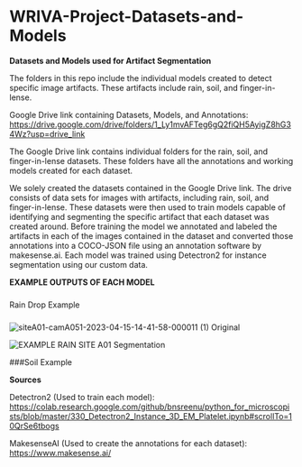 # WRIVA-Project-Datasets-and-Models
****Datasets and Models used for Artifact Segmentation****

The folders in this repo include the individual models created to detect specific image artifacts. These artifacts include rain, soil, and finger-in-lense.

Google Drive link containing Datasets, Models, and Annotations: https://drive.google.com/drive/folders/1_Ly1mvAFTeg6gQ2fiQH5AyigZ8hG34Wz?usp=drive_link

The Google Drive link contains individual folders for the rain, soil, and finger-in-lense datasets. These folders have all the annotations and working models created for each dataset.

We solely created the datasets contained in the Google Drive link. The drive consists of data sets for images with artifacts, including rain, soil, and finger-in-lense. These datasets were then used to train models capable of identifying and segmenting the specific artifact that each dataset was created around. Before training the model we annotated and labeled the artifacts in each of the images contained in the dataset and converted those annotations into a COCO-JSON file using an annotation software by makesense.ai. Each model was trained using Detectron2 for instance segmentation using our custom data.

**EXAMPLE OUTPUTS OF EACH MODEL**

###
Rain Drop Example
###

![siteA01-camA051-2023-04-15-14-41-58-000011 (1)](https://github.com/user-attachments/assets/705ba95c-dc16-41de-a3e0-905c99ac0ec5)
Original

![EXAMPLE RAIN SITE A01](https://github.com/user-attachments/assets/ebde985a-84d7-4ea1-bc16-c9f6a4ceed8f)
Segmentation

###Soil Example


**Sources**

Detectron2 (Used to train each model): https://colab.research.google.com/github/bnsreenu/python_for_microscopists/blob/master/330_Detectron2_Instance_3D_EM_Platelet.ipynb#scrollTo=10QrSe6tbogs

MakesenseAI (Used to create the annotations for each dataset): https://www.makesense.ai/
